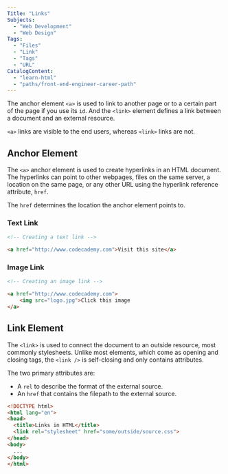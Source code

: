 ```yaml
---
Title: "Links"
Subjects:
  - "Web Development"
  - "Web Design"
Tags:
  - "Files"
  - "Link"
  - "Tags"
  - "URL"
CatalogContent:
  - "learn-html"
  - "paths/front-end-engineer-career-path"
---
```


The anchor element `<a>` is used to link to another page or to a certain part of the page if you use its `id`. And the `<link>` element defines a link between a document and an external resource. 

`<a>` links are visible to the end users, whereas `<link>` links are not.

## Anchor Element

The `<a>` anchor element is used to create hyperlinks in an HTML document. The hyperlinks can point to other webpages, files on the same server, a location on the same page, or any other URL using the hyperlink reference attribute, `href`. 

The `href` determines the location the anchor element points to.

### Text Link

```html
<!-- Creating a text link -->

<a href="http://www.codecademy.com">Visit this site</a>
```

### Image Link

```html
<!-- Creating an image link -->

<a href="http://www.codecademy.com">
    <img src="logo.jpg">Click this image
</a>
```

## Link Element

The `<link>` is used to connect the document to an outside resource, most commonly stylesheets. Unlike most elements, which come as opening and closing tags, the `<link />` is self-closing and only contains attributes. 

The two primary attributes are: 

* A `rel` to describe the format of the external source.
* An `href` that contains the filepath to the external source.

```html
<!DOCTYPE html>
<html lang="en">
<head>
  <title>Links in HTML</title>
  <link rel="stylesheet" href="some/outside/source.css">
</head>
<body>
  ...
</body>
</html>
```
